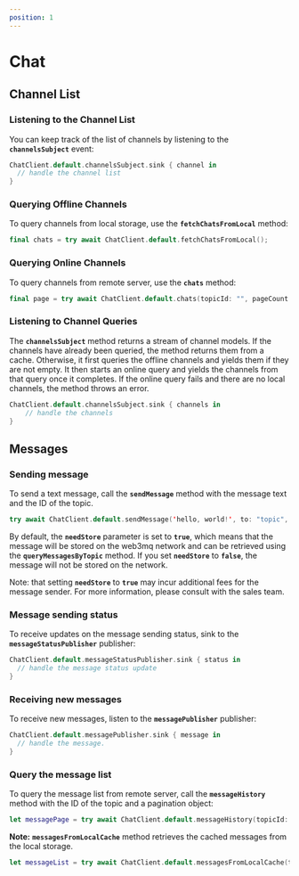 ```yaml
---
position: 1
---
```


# Chat

## Channel List

### Listening to the Channel List

You can keep track of the list of channels by listening to the **`channelsSubject`** event:

```swift
ChatClient.default.channelsSubject.sink { channel in 
  // handle the channel list 
}
```

### Querying Offline Channels

To query channels from local storage, use the **`fetchChatsFromLocal`** method:

```swift
final chats = try await ChatClient.default.fetchChatsFromLocal();
```

### Querying Online Channels

To query channels from remote server, use the **`chats`** method:

```swift
final page = try await ChatClient.default.chats(topicId: "", pageCount: 1, pageSize: 30);
```

### Listening to Channel Queries

The **`channelsSubject`** method returns a stream of channel models. If the channels have already been queried, the method returns them from a cache. Otherwise, it first queries the offline channels and yields them if they are not empty. It then starts an online query and yields the channels from that query once it completes. If the online query fails and there are no local channels, the method throws an error.

```swift
ChatClient.default.channelsSubject.sink { channels in 
    // handle the channels 
}
```

## Messages

### Sending message

To send a text message, call the **`sendMessage`** method with the message text and the ID of the topic.

```swift
try await ChatClient.default.sendMessage('hello, world!', to: "topic", needStore: true);
```

By default, the **`needStore`** parameter is set to **`true`**, which means that the message will be stored on the web3mq network and can be retrieved using the **`queryMessagesByTopic`** method. If you set **`needStore`** to **`false`**, the message will not be stored on the network.

Note: that setting **`needStore`** to **`true`** may incur additional fees for the message sender. For more information, please consult with the sales team.

### Message sending status

To receive updates on the message sending status, sink to the **`messageStatusPublisher`** publisher:

```swift
ChatClient.default.messageStatusPublisher.sink { status in 
  // handle the message status update 
}
```

### Receiving new messages

To receive new messages, listen to the **`messagePublisher`** publisher:

```swift
ChatClient.default.messagePublisher.sink { message in 
  // handle the message.   
}
```

### Query the message list

To query the message list from remote server, call the **`messageHistory`** method with the ID of the topic and a pagination object:

```swift
let messagePage = try await ChatClient.default.messageHistory(topicId: "", pageCount: 1, pageSize: 30)
```

**Note:** **`messagesFromLocalCache`** method retrieves the cached messages from the local storage.

```swift
let messageList = try await ChatClient.default.messagesFromLocalCache(topicId: "")
```
